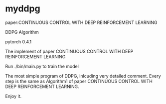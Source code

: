 # myddpg
paper:CONTINUOUS CONTROL WITH DEEP REINFORCEMENT LEARNING

DDPG Algorithm

pytorch 0.4.1

The implement of paper CONTINUOUS CONTROL WITH DEEP REINFORCEMENT LEARNING

Run ./bin/main.py to train the model

The most simple program of DDPG, inlcuding very detailed comment.
Every step is the same as Algorithm1 of paper CONTINUOUS CONTROL WITH DEEP REINFORCEMENT LEARNING.

Enjoy it.
